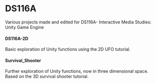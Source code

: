 # DS116A
Various projects made and edited for DS116A- Interactive Media Studies: Unity Game Engine
#### DS116A-2D
Basic exploration of Unity functions using the 2D UFO tutorial.
#### Survival_Shooter
Further exploration of Unity functions, now in three dimensional space. Based on the 3D survival shooter tutorial.